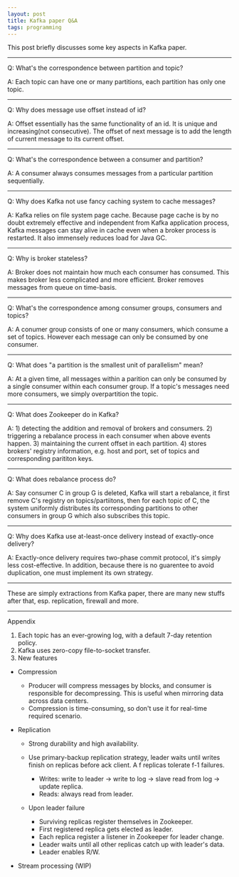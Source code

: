 ```yaml
---
layout: post
title: Kafka paper Q&A
tags: programming
---
```


This post briefly discusses some key aspects in Kafka paper.

------
Q: What's the correspondence between partition and topic?

A: Each topic can have one or many partitions, each partition has only one topic.

------
Q: Why does message use offset instead of id?

A: Offset essentially has the same functionality of an id. It is unique and increasing(not consecutive). The offset of next message is to add the length of current message to its current offset.

------
Q: What's the correspondence between a consumer and partition?

A: A consumer always consumes messages from a particular partition sequentially.

------

Q: Why does Kafka not use fancy caching system to cache messages?

A: Kafka relies on file system page cache. Because page cache is by no doubt extremely effective and independent from Kafka application process, Kafka messages can stay alive in cache even when a broker process is restarted. It also immensely reduces load for Java GC.

------
Q: Why is broker stateless?

A: Broker does not maintain how much each consumer has consumed. This makes broker less complicated and more efficient. Broker removes messages from queue on time-basis.

------
Q: What's the correspondence among consumer groups, consumers and topics?

A: A conumer group consists of one or many consumers, which consume a set of topics. However each message can only be consumed by one consumer.

------

Q: What does "a partition is the smallest unit of parallelism" mean?

A: At a given time, all messages within a parition can only be consumed by a single consumer within each consumer group. If a topic's messages need more consumers, we simply overpartition the topic.

------
Q: What does Zookeeper do in Kafka?

A: 1) detecting the addition and removal of brokers and consumers. 2) triggering a rebalance process in each consumer when above events happen. 3) maintaining the current offset in each partition. 4) stores brokers' registry information, e.g. host and port, set of topics and corresponding parititon keys.

------
Q: What does rebalance process do?

A: Say consumer C in group G is deleted, Kafka will start a rebalance, it first remove C's registry on topics/partiitons, then for each topic of C, the system uniformly distributes its corresponding partitions to other consumers in group G which also subscribes this topic.

------
Q: Why does Kafka use at-least-once delivery instead of exactly-once delivery?

A: Exactly-once delivery requires two-phase commit protocol, it's simply less cost-effective. In addition, because there is no guarentee to avoid duplication, one must implement its own strategy.

------

These are simply extractions from Kafka paper, there are many new stuffs after that, esp. replication, firewall and more.

------
Appendix

1. Each topic has an ever-growing log, with a default 7-day retention policy.
2. Kafka uses zero-copy file-to-socket transfer.
3. New features

  - Compression
    - Producer will compress messages by blocks, and consumer is responsible for decompressing. This is useful when mirroring data across data centers.
    - Compression is time-consuming, so don't use it for real-time required scenario.

  - Replication
    - Strong durability and high availability.
    - Use primary-backup replication strategy, leader waits until writes finish on replicas before ack client. A f replicas tolerate f-1 failures.
      - Writes: write to leader -> write to log -> slave read from log -> update replica.
      - Reads: always read from leader.

    - Upon leader failure
      - Surviving replicas register themselves in Zookeeper.
      - First registered replica gets elected as leader.
      - Each replica register a listener in Zookeeper for leader change.
      - Leader waits until all other replicas catch up with leader's data.
      - Leader enables R/W.

  - Stream processing (WIP)
